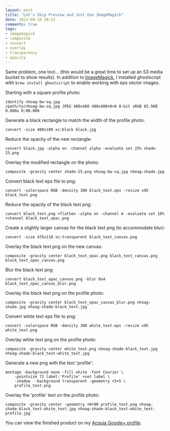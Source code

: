 ```yaml
---
layout: post
title: "Let's Skip Preview and Just Use ImageMagick"
date: 2013-09-18 20:22
comments: true
tags:
- imagemagick
- composite
- convert
- overlay
- transparency
- opacity
---
```

Same problem, one tool... (this would be a great time to set up an S3 media bucket to show results). In addition to [ImageMagick](http://www.imagemagick.org/script/index.php), I installed ghostscript with `brew install ghostscript` to enable working with eps vector images.

Starting with a square profile photo:

```
identify nhoag-bw-sq.jpg
/path/to/nhoag-bw-sq.jpg JPEG 480x480 480x480+0+0 8-bit sRGB 65.5KB 0.000u 0:00.000
```

Generate a black rectangle to match the width of the profile photo:

```
convert -size 480x100 xc:black black.jpg
```

Reduce the opacity of the new rectangle:

```
convert black.jpg -alpha on -channel alpha -evaluate set 25% shade-25.png
```

Overlay the modified rectangle on the photo:

```
composite -gravity center shade-25.png nhoag-bw-sq.jpg nhoag-shade.jpg
```

Convert black text eps file to png:

```
convert -colorspace RGB -density 300 black_text.eps -resize x95 black_text.png
```

Reduce the opacity of the black text png:

```
convert black_text.png +flatten -alpha on -channel A -evaluate set 10% +channel black_text_opac.png
```

Create a slightly larger canvas for the black text png (to accommodate blur):

```
convert -size 475x110 xc:transparent black_text_canvas.png
```

Overlay the black text png on the new canvas:

```
composite -gravity center black_text_opac.png black_text_canvas.png black_text_opac_canvas.png
```

Blur the black text png:

```
convert black_text_opac_canvas.png -blur 0x4 black_text_opac_canvas_blur.png
```

Overlay the black text png on the profile photo:

```
composite -gravity center black_text_opac_canvas_blur.png nhoag-shade.jpg nhoag-shade-black_text.jpg
```

Convert white text eps file to png:

```
convert -colorspace RGB -density 300 white_text.eps -resize x95 white_text.png
```

Overlay white text png on the profile photo:

```
composite -gravity center white_text.png nhoag-shade-black_text.jpg nhoag-shade-black_text-white_text.jpg
```

Generate a new png with the text 'profile':

```
montage -background none -fill white -font Courier \
	-pointsize 72 label:'Profile' +set label \
	-shadow  -background transparent -geometry +5+5 \
	profile_text.png
```

Overlay the 'profile' text on the profile photo:

```
composite -gravity center -geometry +0+90 profile_text.png nhoag-shade-black_text-white_text.jpg nhoag-shade-black_text-white_text-profile.jpg
```

You can view the finished product on my [Acquia Google+ profile](https://plus.google.com/u/0/photos/111618742025061693733/albums/profile/5925122293096024242?pid=5925122293096024242&oid=111618742025061693733).

